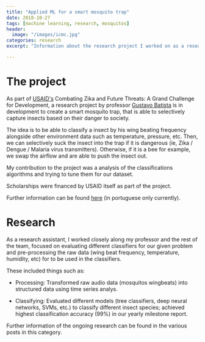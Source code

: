 ```yaml
---
title: "Applied ML for a smart mosquito trap"
date: 2018-10-27
tags: [machine learning, research, mosquitos]
header:
  image: "/images/icmc.jpg"
categories: research
excerpt: "Information about the research project I worked on as a research assistant"

--- 
```


# The project
As part of [USAID's](https://www.usaid.gov/) Combating Zika and Future Threats: A Grand Challenge for Development, a research project by professor [Gustavo Batista](http://conteudo.icmc.usp.br/pessoas/gbatista/) is in development to create a smart mosquito trap, that is able to selectively capture insects based on their danger to society.

The idea is to be able to classify a insect by his wing beating frequency alongside other environment data such as temperature, pressure, etc. Then, we can selectively suck the insect into the trap if it is dangerous (ie, Zika / Dengue / Malaria virus transmitters). Otherwise, if it is a bee for example, we swap the airflow and are able to push the insect out.

My contribution to the project was a analysis of the classifications algorithms and trying to tune them for our dataset.

Scholarships were financed by USAID itself as part of the project.

Further information can be found [here](http://www.jornaldocampus.usp.br/index.php/2016/10/icmc-cria-armadilha-contra-aedes-aegypti/) (in portuguese only currently).

# Research

As a research assistant, I worked closely along my professor and the rest of the team, focused on evaluating different classifiers for our given problem and pre-processing the raw data (wing beat frequency, temperature, humidity, etc) for to be used in the classifiers.

These included things such as:

- Processing: Transformed raw audio data (mosquitos wingbeats) into structured data using time series analys.

- Classifying: Evaluated different models (tree classifiers, deep neural networks, SVMs, etc.) to classify different
insect species; achieved highest classification accuracy (99%) in our yearly milestone report.

Further information of the ongoing research can be found in the various posts in this category.
